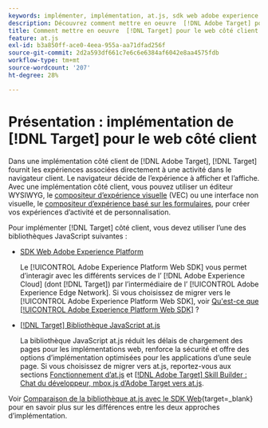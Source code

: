 ```yaml
---
keywords: implémenter, implémentation, at.js, sdk web adobe experience platform, sdk web aep
description: Découvrez comment mettre en oeuvre  [!DNL Adobe Target] pour le web côté client à l’aide de [!DNL Adobe Experience Platform Web SDK]  (SDK Web AEP) ou de la bibliothèque JavaScript at.js.
title: Comment mettre en oeuvre  [!DNL Target] pour le web côté client
feature: at.js
exl-id: b3a850ff-ace0-4eea-955a-aa71dfad256f
source-git-commit: 2d2a593df661c7e6c6e6384af6042e8aa4575fdb
workflow-type: tm+mt
source-wordcount: '207'
ht-degree: 28%

---
```


# Présentation : implémentation de [!DNL Target] pour le web côté client

Dans une implémentation côté client de [!DNL Adobe Target], [!DNL Target] fournit les expériences associées directement à une activité dans le navigateur client. Le navigateur décide de l’expérience à afficher et l’affiche. Avec une implémentation côté client, vous pouvez utiliser un éditeur WYSIWYG, le [compositeur d’expérience visuelle](https://experienceleague.adobe.com/docs/target/using/experiences/vec/visual-experience-composer.html) (VEC) ou une interface non visuelle, le [compositeur d’expérience basé sur les formulaires](https://experienceleague.adobe.com/docs/target/using/experiences/form-experience-composer.html), pour créer vos expériences d’activité et de personnalisation.

Pour implémenter [!DNL Target] côté client, vous devez utiliser l’une des bibliothèques JavaScript suivantes :

* [SDK Web Adobe Experience Platform](/help/dev/implement/client-side/aep-web-sdk.md)

  Le [!UICONTROL Adobe Experience Platform Web SDK] vous permet d’interagir avec les différents services de l’ [!DNL Adobe Experience Cloud] (dont [!DNL Target]) par l’intermédiaire de l’ [!UICONTROL Adobe Experience Edge Network]. Si vous choisissez de migrer vers le [!UICONTROL Adobe Experience Platform Web SDK], voir [Qu&#39;est-ce que [!UICONTROL Adobe Experience Platform Web SDK]](/help/dev/implement/client-side/aep-web-sdk.md) ?

* [[!DNL Target] Bibliothèque JavaScript at.js](/help/dev/implement/client-side/atjs/how-atjs-works/overview.md)

  La bibliothèque JavaScript at.js réduit les délais de chargement des pages pour les implémentations web, renforce la sécurité et offre des options d’implémentation optimisées pour les applications d’une seule page. Si vous choisissez de migrer vers at.js, reportez-vous aux sections [Fonctionnement d’at.js](/help/dev/implement/client-side/atjs/how-atjs-works/overview.md) et [[!DNL Adobe Target] Skill Builder : Chat du développeur, mbox.js d’Adobe Target vers at.js](https://seminars.adobeconnect.com/ptdo6mfo6qn6/?proto=true).


Voir [Comparaison de la bibliothèque at.js avec le SDK Web](https://experienceleague.adobe.com/en/docs/experience-platform/web-sdk/personalization/adobe-target/web-sdk-atjs-comparison){target=_blank} pour en savoir plus sur les différences entre les deux approches d’implémentation.